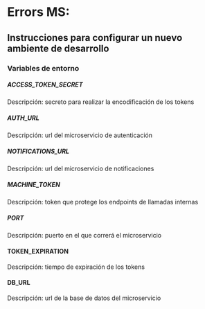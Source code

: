 # Errors MS:

## Instrucciones para configurar un nuevo ambiente de desarrollo

### Variables de entorno

##### ACCESS_TOKEN_SECRET

Descripción: secreto para realizar la encodificación de los tokens

##### AUTH_URL

Descripción: url del microservicio de autenticación

##### NOTIFICATIONS_URL

Descripción: url del microservicio de notificaciones

##### MACHINE_TOKEN

Descripción: token que protege los endpoints de llamadas internas

##### PORT

Descripción: puerto en el que correrá el microservicio

#### TOKEN_EXPIRATION

Descripción: tiempo de expiración de los tokens

#### DB_URL

Descripción: url de la base de datos del microservicio
